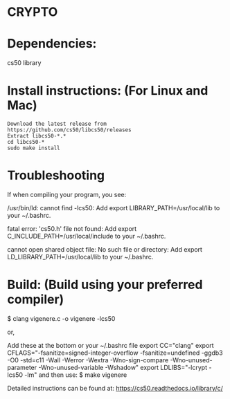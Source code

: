 # CRYPTO

# Dependencies: 
  cs50 library
  
  # Install instructions: (For Linux and Mac)
    Download the latest release from https://github.com/cs50/libcs50/releases
    Extract libcs50-*.*
    cd libcs50-*
    sudo make install
    
# Troubleshooting
  If when compiling your program, you see:

  /usr/bin/ld: cannot find -lcs50:
  Add export LIBRARY_PATH=/usr/local/lib to your ~/.bashrc.
  
  fatal error: 'cs50.h' file not found:
  Add export C_INCLUDE_PATH=/usr/local/include to your ~/.bashrc.
  
  cannot open shared object file: No such file or directory:
  Add export LD_LIBRARY_PATH=/usr/local/lib to your ~/.bashrc.

# Build: (Build using your preferred compiler)
  
  $ clang vigenere.c -o vigenere -lcs50
  
  or,
  
  Add these at the bottom or your ~/.bashrc file
    export CC="clang"
    export CFLAGS="-fsanitize=signed-integer-overflow -fsanitize=undefined -ggdb3 -O0 -std=c11 -Wall -Werror -Wextra -Wno-sign-compare -Wno-unused-parameter -Wno-unused-variable -Wshadow"
    export LDLIBS="-lcrypt -lcs50 -lm"
  and then use:
    $ make vigenere
  
  
Detailed instructions can be found at:
https://cs50.readthedocs.io/library/c/
